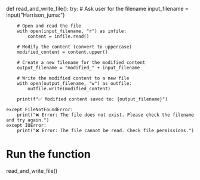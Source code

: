 def read_and_write_file():
    try:
        # Ask user for the filename
        input_filename = input("Harrison_juma:")

        # Open and read the file
        with open(input_filename, "r") as infile:
            content = infile.read()

        # Modify the content (convert to uppercase)
        modified_content = content.upper()

        # Create a new filename for the modified content
        output_filename = "modified_" + input_filename

        # Write the modified content to a new file
        with open(output_filename, "w") as outfile:
            outfile.write(modified_content)

        print(f"✅ Modified content saved to: {output_filename}")

    except FileNotFoundError:
        print("❌ Error: The file does not exist. Please check the filename and try again.")
    except IOError:
        print("❌ Error: The file cannot be read. Check file permissions.")

# Run the function
read_and_write_file()
